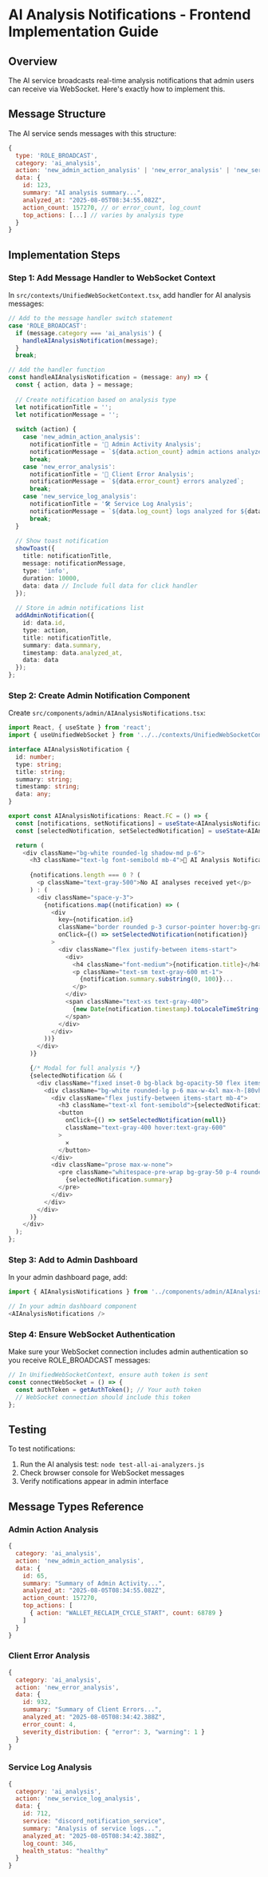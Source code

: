 # AI Analysis Notifications - Frontend Implementation Guide

## Overview
The AI service broadcasts real-time analysis notifications that admin users can receive via WebSocket. Here's exactly how to implement this.

## Message Structure
The AI service sends messages with this structure:
```javascript
{
  type: 'ROLE_BROADCAST',
  category: 'ai_analysis',
  action: 'new_admin_action_analysis' | 'new_error_analysis' | 'new_service_log_analysis',
  data: {
    id: 123,
    summary: "AI analysis summary...",
    analyzed_at: "2025-08-05T08:34:55.082Z",
    action_count: 157270, // or error_count, log_count
    top_actions: [...] // varies by analysis type
  }
}
```

## Implementation Steps

### Step 1: Add Message Handler to WebSocket Context

In `src/contexts/UnifiedWebSocketContext.tsx`, add handler for AI analysis messages:

```typescript
// Add to the message handler switch statement
case 'ROLE_BROADCAST':
  if (message.category === 'ai_analysis') {
    handleAIAnalysisNotification(message);
  }
  break;

// Add the handler function
const handleAIAnalysisNotification = (message: any) => {
  const { action, data } = message;
  
  // Create notification based on analysis type
  let notificationTitle = '';
  let notificationMessage = '';
  
  switch (action) {
    case 'new_admin_action_analysis':
      notificationTitle = '🔐 Admin Activity Analysis';
      notificationMessage = `${data.action_count} admin actions analyzed`;
      break;
    case 'new_error_analysis':
      notificationTitle = '🚨 Client Error Analysis';
      notificationMessage = `${data.error_count} errors analyzed`;
      break;
    case 'new_service_log_analysis':
      notificationTitle = '🛠️ Service Log Analysis';
      notificationMessage = `${data.log_count} logs analyzed for ${data.service}`;
      break;
  }
  
  // Show toast notification
  showToast({
    title: notificationTitle,
    message: notificationMessage,
    type: 'info',
    duration: 10000,
    data: data // Include full data for click handler
  });
  
  // Store in admin notifications list
  addAdminNotification({
    id: data.id,
    type: action,
    title: notificationTitle,
    summary: data.summary,
    timestamp: data.analyzed_at,
    data: data
  });
};
```

### Step 2: Create Admin Notification Component

Create `src/components/admin/AIAnalysisNotifications.tsx`:

```typescript
import React, { useState } from 'react';
import { useUnifiedWebSocket } from '../../contexts/UnifiedWebSocketContext';

interface AIAnalysisNotification {
  id: number;
  type: string;
  title: string;
  summary: string;
  timestamp: string;
  data: any;
}

export const AIAnalysisNotifications: React.FC = () => {
  const [notifications, setNotifications] = useState<AIAnalysisNotification[]>([]);
  const [selectedNotification, setSelectedNotification] = useState<AIAnalysisNotification | null>(null);

  return (
    <div className="bg-white rounded-lg shadow-md p-6">
      <h3 className="text-lg font-semibold mb-4">🤖 AI Analysis Notifications</h3>
      
      {notifications.length === 0 ? (
        <p className="text-gray-500">No AI analyses received yet</p>
      ) : (
        <div className="space-y-3">
          {notifications.map((notification) => (
            <div 
              key={notification.id}
              className="border rounded p-3 cursor-pointer hover:bg-gray-50"
              onClick={() => setSelectedNotification(notification)}
            >
              <div className="flex justify-between items-start">
                <div>
                  <h4 className="font-medium">{notification.title}</h4>
                  <p className="text-sm text-gray-600 mt-1">
                    {notification.summary.substring(0, 100)}...
                  </p>
                </div>
                <span className="text-xs text-gray-400">
                  {new Date(notification.timestamp).toLocaleTimeString()}
                </span>
              </div>
            </div>
          ))}
        </div>
      )}

      {/* Modal for full analysis */}
      {selectedNotification && (
        <div className="fixed inset-0 bg-black bg-opacity-50 flex items-center justify-center z-50">
          <div className="bg-white rounded-lg p-6 max-w-4xl max-h-[80vh] overflow-y-auto">
            <div className="flex justify-between items-start mb-4">
              <h3 className="text-xl font-semibold">{selectedNotification.title}</h3>
              <button 
                onClick={() => setSelectedNotification(null)}
                className="text-gray-400 hover:text-gray-600"
              >
                ✕
              </button>
            </div>
            <div className="prose max-w-none">
              <pre className="whitespace-pre-wrap bg-gray-50 p-4 rounded">
                {selectedNotification.summary}
              </pre>
            </div>
          </div>
        </div>
      )}
    </div>
  );
};
```

### Step 3: Add to Admin Dashboard

In your admin dashboard page, add:

```typescript
import { AIAnalysisNotifications } from '../components/admin/AIAnalysisNotifications';

// In your admin dashboard component
<AIAnalysisNotifications />
```

### Step 4: Ensure WebSocket Authentication

Make sure your WebSocket connection includes admin authentication so you receive ROLE_BROADCAST messages:

```typescript
// In UnifiedWebSocketContext, ensure auth token is sent
const connectWebSocket = () => {
  const authToken = getAuthToken(); // Your auth token
  // WebSocket connection should include this token
};
```

## Testing

To test notifications:
1. Run the AI analysis test: `node test-all-ai-analyzers.js`  
2. Check browser console for WebSocket messages
3. Verify notifications appear in admin interface

## Message Types Reference

### Admin Action Analysis
```javascript
{
  category: 'ai_analysis',
  action: 'new_admin_action_analysis',
  data: {
    id: 65,
    summary: "Summary of Admin Activity...",
    analyzed_at: "2025-08-05T08:34:55.082Z",
    action_count: 157270,
    top_actions: [
      { action: "WALLET_RECLAIM_CYCLE_START", count: 68789 }
    ]
  }
}
```

### Client Error Analysis  
```javascript
{
  category: 'ai_analysis', 
  action: 'new_error_analysis',
  data: {
    id: 932,
    summary: "Summary of Client Errors...",
    analyzed_at: "2025-08-05T08:34:42.388Z", 
    error_count: 4,
    severity_distribution: { "error": 3, "warning": 1 }
  }
}
```

### Service Log Analysis
```javascript
{
  category: 'ai_analysis',
  action: 'new_service_log_analysis', 
  data: {
    id: 712,
    service: "discord_notification_service",
    summary: "Analysis of service logs...",
    analyzed_at: "2025-08-05T08:34:42.388Z",
    log_count: 346,
    health_status: "healthy"
  }
}
```